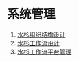 # 系统管理

1. [水杉组织结构设计](ShuiShanOrgChartHelp.md)
2. [水杉工作流设计](ShuiShanWorkflowHelp.md)
3. [水杉工作流平台管理](ShuishanSystemManagement.md)
